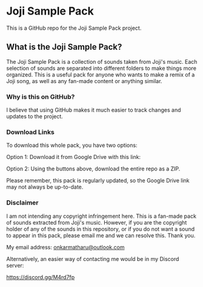 # Joji Sample Pack
This is a GitHub repo for the Joji Sample Pack project.

## What is the Joji Sample Pack?
The Joji Sample Pack is a collection of sounds taken from Joji's music. Each selection of sounds are separated into different folders to make things more organized. This is a useful pack for anyone who wants to make a remix of a Joji song, as well as any fan-made content or anything similar.

### Why is this on GitHub?
I believe that using GitHub makes it much easier to track changes and updates to the project.

### Download Links
To download this whole pack, you have two options:

Option 1: Download it from Google Drive with this link:
<insert link here>

Option 2: Using the buttons above, download the entire repo as a ZIP.

Please remember, this pack is regularly updated, so the Google Drive link may not always be up-to-date.

### Disclaimer
I am not intending any copyright infringement here. This is a fan-made pack of sounds extracted from Joji's music. However, if you are the copyright holder of any of the sounds in this repository, or if you do not want a sound to appear in this pack, please email me and we can resolve this. Thank you.

My email address: onkarmatharu@outlook.com

Alternatively, an easier way of contacting me would be in my Discord server:

https://discord.gg/M4rd7fp
